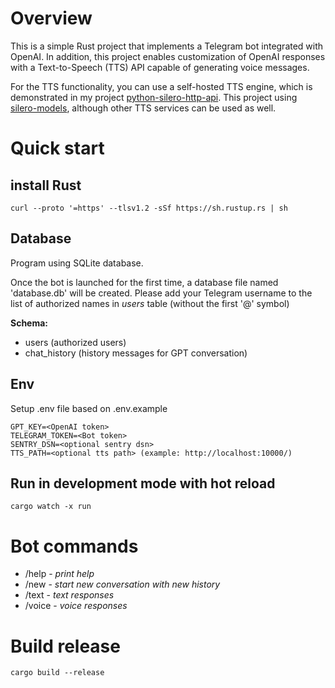 # Overview
This is a simple Rust project that implements a Telegram bot integrated with OpenAI. In addition, this project enables customization of OpenAI responses with a Text-to-Speech (TTS) API capable of generating voice messages.

For the TTS functionality, you can use a self-hosted TTS engine, which is demonstrated in my project [python-silero-http-api](https://github.com/icevl/python-silero-http-api). This project using [silero-models](https://github.com/snakers4/silero-models), although other TTS services can be used as well.

# Quick start

## install Rust
```shell
curl --proto '=https' --tlsv1.2 -sSf https://sh.rustup.rs | sh
```

## Database
Program using SQLite database.

Once the bot is launched for the first time, a database file named 'database.db' will be created. Please add your Telegram username to the list of authorized names in *users* table (without the first '@' symbol)

**Schema:**

 - users (authorized users)
 - chat_history (history messages for GPT conversation)

## Env
Setup .env file based on .env.example
```
GPT_KEY=<OpenAI token>
TELEGRAM_TOKEN=<Bot token>
SENTRY_DSN=<optional sentry dsn>
TTS_PATH=<optional tts path> (example: http://localhost:10000/)
```

## Run in development mode with hot reload
```shell
cargo watch -x run
```

# Bot commands
- /help - *print help*
- /new - *start new conversation with new history*
- /text - *text responses*
- /voice - *voice responses*

# Build release

```shell
cargo build --release
```

